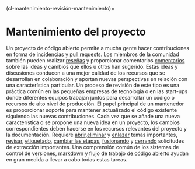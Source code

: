 (cl-mantenimiento-revisión-mantenimiento)=
# Mantenimiento del proyecto

Un proyecto de código abierto permite a mucha gente hacer contribuciones en forma de [incidencias](https://help.github.com/en/github/managing-your-work-on-github/about-issues) y [pull requests](https://help.github.com/en/github/collaborating-with-issues-and-pull-requests/about-pull-requests). Los miembros de la comunidad también pueden realizar [reseñas](https://help.github.com/en/github/collaborating-with-issues-and-pull-requests/about-pull-request-reviews) y proporcionar comentarios [comentarios](https://help.github.com/en/github/collaborating-with-issues-and-pull-requests/commenting-on-a-pull-request) sobre las ideas y cambios que ellos u otros han sugerido. Estas ideas y discusiones conducen a una mejor calidad de los recursos que se desarrollan en colaboración y aportan nuevas perspectivas en relación con una característica particular. Un proceso de revisión de este tipo es una práctica común en las pequeñas empresas de tecnología o en las start-ups donde diferentes equipos trabajan juntos para desarrollar un código o recursos de alto nivel de producción. El papel principal de un mantenedor es proporcionar soporte para mantener actualizado el código existente siguiendo las nuevas contribuciones. Cada vez que se añade una nueva característica o se propone una nueva idea en un proyecto, los cambios correspondientes deben hacerse en los recursos relevantes del proyecto y la documentación. Requiere [abrir](https://help.github.com/en/github/managing-your-work-on-github/creating-an-issue),[eliminar](https://help.github.com/en/github/managing-your-work-on-github/deleting-an-issue) y [enlazar](https://help.github.com/en/github/managing-your-work-on-github/linking-a-pull-request-to-an-issue) temas importantes, [revisar](https://help.github.com/en/github/collaborating-with-issues-and-pull-requests/reviewing-proposed-changes-in-a-pull-request), [etiquetado](https://help.github.com/en/github/managing-your-work-on-github/labeling-issues-and-pull-requests), [cambiar las etapas](https://help.github.com/en/github/collaborating-with-issues-and-pull-requests/changing-the-stage-of-a-pull-request), [fusionando](https://help.github.com/en/github/collaborating-with-issues-and-pull-requests/merging-a-pull-request) y [cerrando](https://help.github.com/en/github/collaborating-with-issues-and-pull-requests/closing-a-pull-request) solicitudes de extracción importantes. Una comprensión común de los sistemas de control de versiones, [markdown](https://guides.github.com/features/mastering-markdown/) y flujo de trabajo [de código abierto](https://guides.github.com/introduction/flow/) ayudan en gran medida a llevar a cabo todas estas tareas.
